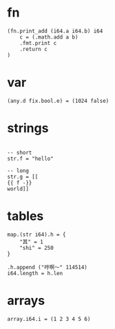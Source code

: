 # fn

```
(fn.print_add (i64.a i64.b) i64
    c = (.math.add a b)
    .fmt.print c
    .return c
)
```

# var

```
(any.d fix.bool.e) = (1024 false)
```

# strings

```

-- short
str.f = "hello"

-- long
str.g = [[
{{ f -}}
world]]

```

# tables

```
map.(str i64).h = {
    "其" = 1
    "shi" = 250
}

.h.append ("哼啊～" 114514)
i64.length = h.len
```

# arrays

```
array.i64.i = (1 2 3 4 5 6)
```

